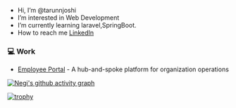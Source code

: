 - Hi, I’m @tarunnjoshi
- I’m interested in Web Development
- I’m currently learning laravel,SpringBoot.
- How to reach me [LinkedIn](https://www.linkedin.com/in/tarun-joshi-a57323234)

### :computer: Work

- [Employee Portal](https://github.com/ColoredCow/portal) - A hub-and-spoke platform for organization operations


[![Negi's github activity graph](https://activity-graph.herokuapp.com/graph?username=Abhishek25081999&theme=xcode)](https://git.io/tarunnjoshi)  

[![trophy](https://github-profile-trophy.vercel.app/?username=tarunnjoshi)](https://git.io/tarunnjoshi)
